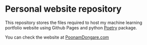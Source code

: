 # Personal website repository

This repository stores the files required to host my machine learning portfolio website using Github Pages</a> and python <a href=https://python-poetry.org/docs/>Poetry</a> package.

You can check the website at <a href=https://your-username.github.io/>PoonamDongare.com</a>
